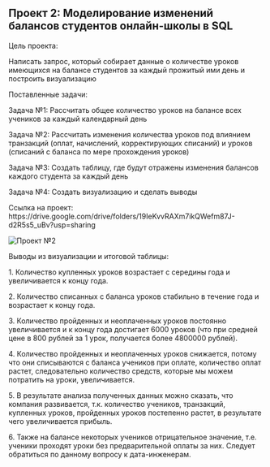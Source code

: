 ## Проект 2: Моделирование изменений балансов студентов онлайн-школы в SQL
<p> Цель проекта: <p>
<p> Написать запрос, который собирает данные о количестве уроков имеющихся на балансе студентов за каждый прожитый ими день и построить визуализацию <p>
<p> Поставленные задачи: <p>
<p> Задача №1: Рассчитать общее количество уроков на балансе всех учеников за каждый календарный день <p>
<p> Задача №2: Рассчитать изменения количества уроков под влиянием транзакций (оплат, начислений, корректирующих списаний) и уроков (списаний с баланса по мере прохождения уроков)
<p> Задача №3: Создать таблицу, где будут отражены изменения балансов каждого студента за каждый день <p>
<p> Задача №4: Создать визуализацию и сделать выводы <p>

<p> Ссылка на проект: https://drive.google.com/drive/folders/19IeKvvRAXm7ikQWefm87J-d2R5s5_uBv?usp=sharing <p>

![Проект №2](https://github.com/ViktoriyaOrlova/Portfolio/assets/133434718/47df5c68-d572-4026-8568-82b2cda63027)
<br>
<p> Выводы из визуализации и итоговой таблицы: <p>
<p> 1. Количество купленных уроков возрастает с середины года и увеличивается к концу года. <p>
<p> 2. Количество списанных с баланса уроков стабильно в течение года и возрастает к концу года. <p>
<p> 3. Количество пройденных и неоплаченных уроков постоянно увеличивается и к концу года достигает 6000 уроков (что при средней цене в 800 рублей за 1 урок, получается более 4800000 рублей). <p>
<p> 4. Количество пройденных и неоплаченных уроков снижается, потому что они списываются с баланса учеников при оплате, количество оплат растет, следовательно количество средств, которые мы можем потратить на уроки, увеличивается. <p>
<p> 5. В результате анализа полученных данных можно сказать, что компания развивается, т.к. количество учеников, транзакций, купленных уроков, пройденных уроков постепенно растет, в результате чего увеличивается прибыль. <p>
<p> 6. Также на балансе некоторых учеников отрицательное значение, т.е. ученики проходят уроки без предварительной оплаты за них. Следует обратиться по данному вопросу к дата-инженерам. <p> 
